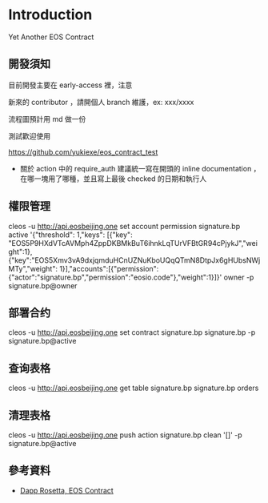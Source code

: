 # Introduction
Yet Another EOS Contract

## 開發須知
目前開發主要在 early-access 裡，注意

新來的 contributor ，請開個人 branch 維護，ex: xxx/xxxx

流程圖預計用 md 做一份

測試歡迎使用

https://github.com/yukiexe/eos_contract_test

- 關於 action 中的 require_auth
  建議統一寫在開頭的 inline documentation ，在哪一塊用了哪種，並且寫上最後 checked 的日期和執行人

## 權限管理
cleos -u http://api.eosbeijing.one set account permission signature.bp active '{"threshold": 1,"keys": [{"key": "EOS5P9HXdVTcAVMph4ZppDKBMkBuT6ihnkLqTUrVFBtGR94cPjykJ","weight":1},{"key":"EOS5Xmv3vA9dxjqmduHCnUZNuKboUQqQTmN8DtpJx6gHUbsNWjMTy","weight": 1}],"accounts":[{"permission":{"actor":"signature.bp","permission":"eosio.code"},"weight":1}]}' owner -p signature.bp@owner

## 部署合约
cleos -u http://api.eosbeijing.one set contract signature.bp signature.bp -p signature.bp@active

## 查询表格
cleos -u http://api.eosbeijing.one get table signature.bp signature.bp orders

## 清理表格
cleos -u http://api.eosbeijing.one push action signature.bp clean '[]' -p signature.bp@active

## 參考資料
- [Dapp Rosetta, EOS Contract](https://github.com/Dapp-rosetta/dapp-rosetta-contract/tree/master/Contract/EOS)


